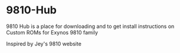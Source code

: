 # 9810-Hub
9810 Hub is a place for downloading and to get install instructions on Custom ROMs for Exynos 9810 family

Inspired by Jey's 9810 website